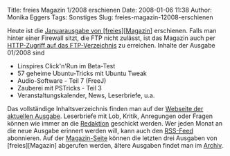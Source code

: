 Title: freies Magazin 1/2008 erschienen
Date: 2008-01-06 11:38
Author: Monika Eggers
Tags: Sonstiges
Slug: freies-magazin-12008-erschienen

Heute ist die [Januarausgabe von
[freies][Magazin]](ftp://ftp.freiesmagazin.de/2008/freiesMagazin-2008-01.pdf)
erschienen. Falls man hinter einer Firewall sitzt, die FTP nicht
zulässt, ist das Magazin auch per [HTTP-Zugriff auf das
FTP-Verzeichnis](http://www.freiesmagazin.de/ftp/2008/freiesMagazin-2008-01.pdf)
zu erreichen. Inhalte der Ausgabe 01/2008 sind


-   Linspires Click'n'Run im Beta-Test
-   57 geheime Ubuntu-Tricks mit Ubuntu Tweak
-   Audio-Software - Teil 7 (FreeJ)
-   Zauberei mit PSTricks - Teil 3
-   Veranstaltungskalender, News, Leserbriefe, u.a.


Das vollständige Inhaltsverzeichnis finden man auf der [Webseite der
aktuellen Ausgabe](http://www.freiesmagazin.de/freiesMagazin-2008-01).
Leserbriefe mit Lob, Kritik, Anregungen oder Fragen können wie immer an
die [Redaktion](http://www.freiesmagazin.de/kontakt) geschickt werden.
Wer jeden Monat an die neue Ausgabe erinnert werden will, kann auch den
[RSS-Feed](http://www.freiesmagazin.de/rss.xml) abonnieren. Auf der
[Magazin-Seite](http://www.freiesmagazin.de/magazin) können die letzten
drei Ausgaben von
[freies][Magazin]
abgerufen werden, ältere Ausgaben findet man im
[Archiv](http://www.freiesmagazin.de/archiv).


<!--break--><!--break-->
